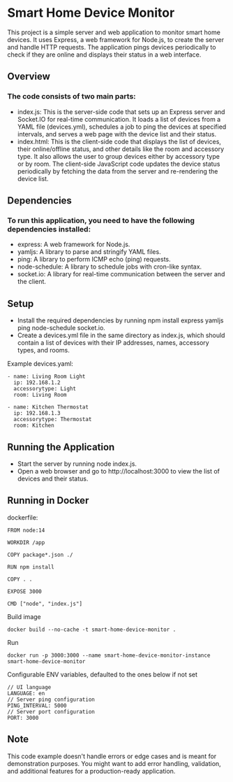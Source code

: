 # Smart Home Device Monitor

This project is a simple server and web application to monitor smart home devices. It uses Express, a web framework for Node.js, to create the server and handle HTTP requests. The application pings devices periodically to check if they are online and displays their status in a web interface.

## Overview

### The code consists of two main parts:

- index.js: This is the server-side code that sets up an Express server and Socket.IO for real-time communication. It loads a list of devices from a YAML file (devices.yml), schedules a job to ping the devices at specified intervals, and serves a web page with the device list and their status.
- index.html: This is the client-side code that displays the list of devices, their online/offline status, and other details like the room and accessory type. It also allows the user to group devices either by accessory type or by room. The client-side JavaScript code updates the device status periodically by fetching the data from the server and re-rendering the device list.

## Dependencies
### To run this application, you need to have the following dependencies installed:

- express: A web framework for Node.js.
- yamljs: A library to parse and stringify YAML files.
- ping: A library to perform ICMP echo (ping) requests.
- node-schedule: A library to schedule jobs with cron-like syntax.
- socket.io: A library for real-time communication between the server and the client.

## Setup

- Install the required dependencies by running npm install express yamljs ping node-schedule socket.io.
- Create a devices.yml file in the same directory as index.js, which should contain a list of devices with their IP addresses, names, accessory types, and rooms. 

Example devices.yaml:
```
- name: Living Room Light
  ip: 192.168.1.2
  accessorytype: Light
  room: Living Room
  
- name: Kitchen Thermostat
  ip: 192.168.1.3
  accessorytype: Thermostat
  room: Kitchen
```  
## Running the Application

- Start the server by running node index.js.
- Open a web browser and go to http://localhost:3000 to view the list of devices and their status.

## Running in Docker

dockerfile:
```
FROM node:14

WORKDIR /app

COPY package*.json ./

RUN npm install

COPY . .

EXPOSE 3000

CMD ["node", "index.js"]
```
Build image
```
docker build --no-cache -t smart-home-device-monitor .
```
Run

```
docker run -p 3000:3000 --name smart-home-device-monitor-instance smart-home-device-monitor
```

Configurable ENV variables, defaulted to the ones below if not set

```
// UI language
LANGUAGE: en
// Server ping configuration
PING_INTERVAL: 5000
// Server port configuration
PORT: 3000
```

## Note

This code example doesn't handle errors or edge cases and is meant for demonstration purposes. You might want to add error handling, validation, and additional features for a production-ready application.
